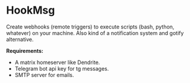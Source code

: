 # HookMsg

Create webhooks (remote triggers) to execute scripts (bash, python, whatever) on your machine. Also kind of a notification system and gotify alternative.

**Requirements:**
* A matrix homeserver like Dendrite.
* Telegram bot api key for tg messages.
* SMTP server for emails.